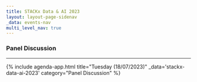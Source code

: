 ```yaml
---
title: STACKx Data & AI 2023
layout: layout-page-sidenav
_data: events-nav
multi_level_nav: true
---
```


<!-- Header -->

### Panel Discussion

<hr />

{% include agenda-app.html
title="Tuesday (18/07/2023)"
_data='stackx-data-ai-2023'
category="Panel Discussion"
%}
